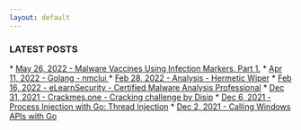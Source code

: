 ```yaml
---
layout: default
---
```


<h3>LATEST POSTS</h3>
* <a href="./posts/2022/05/26/malware_vaccines_part1.htlm">May 26, 2022 - Malware Vaccines Using Infection Markers. Part 1.</a>
* <a href="./posts/2022/04/11/golang-nmclui.html">Apr 11, 2022 - Golang - nmclui </a>
* <a href="./posts/2022/02/28/hermetic-wiper.html">Feb 28, 2022 - Analysis - Hermetic Wiper</a>
* <a href="./posts/2022/02/16/elearnsec-ecmap-review.html">Feb 16, 2022 - eLearnSecurity - Certified Malware Analysis Professional</a>
* <a href="./posts/2021/12/cracking-challenge-by-disip.html">Dec 31, 2021 - Crackmes.one - Cracking challenge by Disip</a>
* <a href="./posts/2021/12/process-injection-with-go.html">Dec 6, 2021 - Process Injection with Go: Thread Injection</a>
* <a href="./posts/2021/12/call-windows-api-with-go.html">Dec 2, 2021 - Calling Windows APIs with Go</a>
